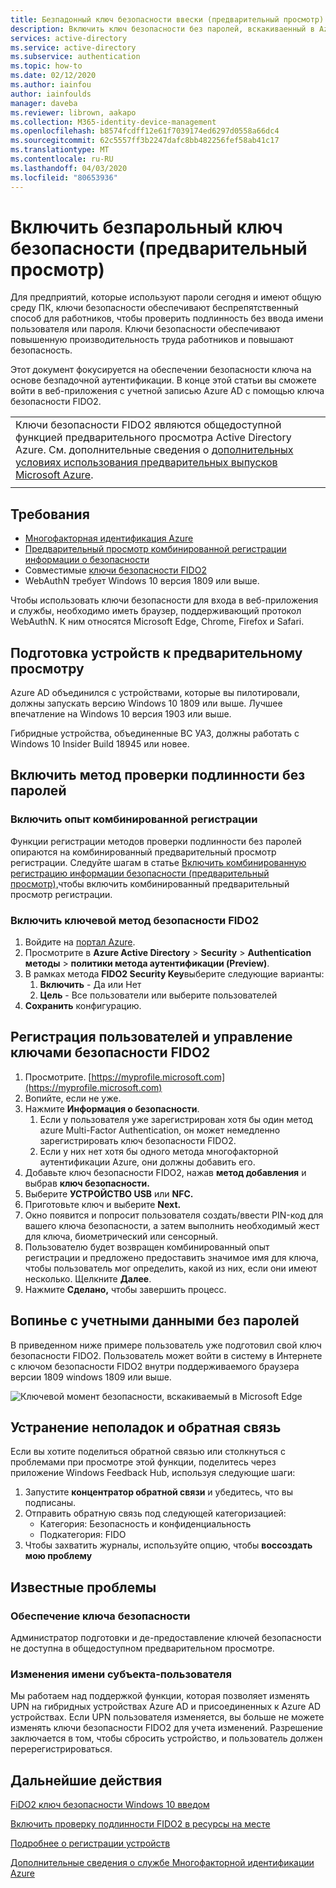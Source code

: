 ```yaml
---
title: Безпадонный ключ безопасности ввески (предварительный просмотр) - Активный каталог Azure
description: Включить ключ безопасности без паролей, вскакиваенный в Azure AD с помощью ключей безопасности FIDO2 (предварительный просмотр)
services: active-directory
ms.service: active-directory
ms.subservice: authentication
ms.topic: how-to
ms.date: 02/12/2020
ms.author: iainfou
author: iainfoulds
manager: daveba
ms.reviewer: librown, aakapo
ms.collection: M365-identity-device-management
ms.openlocfilehash: b8574fcdff12e61f7039174ed6297d0558a66dc4
ms.sourcegitcommit: 62c5557ff3b2247dafc8bb482256fef58ab41c17
ms.translationtype: MT
ms.contentlocale: ru-RU
ms.lasthandoff: 04/03/2020
ms.locfileid: "80653936"
---
```

# <a name="enable-passwordless-security-key-sign-in-preview"></a>Включить безпарольный ключ безопасности (предварительный просмотр)

Для предприятий, которые используют пароли сегодня и имеют общую среду ПК, ключи безопасности обеспечивают беспрепятственный способ для работников, чтобы проверить подлинность без ввода имени пользователя или пароля. Ключи безопасности обеспечивают повышенную производительность труда работников и повышают безопасность.

Этот документ фокусируется на обеспечении безопасности ключа на основе безпадочной аутентификации. В конце этой статьи вы сможете войти в веб-приложения с учетной записью Azure AD с помощью ключа безопасности FIDO2.

|     |
| --- |
| Ключи безопасности FIDO2 являются общедоступной функцией предварительного просмотра Active Directory Azure. См. дополнительные сведения о [дополнительных условиях использования предварительных выпусков Microsoft Azure](https://azure.microsoft.com/support/legal/preview-supplemental-terms/).|
|     |

## <a name="requirements"></a>Требования

- [Многофакторная идентификация Azure](howto-mfa-getstarted.md)
- [Предварительный просмотр комбинированной регистрации информации о безопасности](concept-registration-mfa-sspr-combined.md)
- Совместимые [ключи безопасности FIDO2](concept-authentication-passwordless.md#fido2-security-keys)
- WebAuthN требует Windows 10 версия 1809 или выше.

Чтобы использовать ключи безопасности для входа в веб-приложения и службы, необходимо иметь браузер, поддерживающий протокол WebAuthN. К ним относятся Microsoft Edge, Chrome, Firefox и Safari.

## <a name="prepare-devices-for-preview"></a>Подготовка устройств к предварительному просмотру

Azure AD объединился с устройствами, которые вы пилотировали, должны запускать версию Windows 10 1809 или выше. Лучшее впечатление на Windows 10 версия 1903 или выше.

Гибридные устройства, объединенные ВС УАЗ, должны работать с Windows 10 Insider Build 18945 или новее.

## <a name="enable-passwordless-authentication-method"></a>Включить метод проверки подлинности без паролей

### <a name="enable-the-combined-registration-experience"></a>Включить опыт комбинированной регистрации

Функции регистрации методов проверки подлинности без паролей опираются на комбинированный предварительный просмотр регистрации. Следуйте шагам в статье [Включить комбинированную регистрацию информации безопасности (предварительный просмотр),](howto-registration-mfa-sspr-combined.md)чтобы включить комбинированный предварительный просмотр регистрации.

### <a name="enable-fido2-security-key-method"></a>Включить ключевой метод безопасности FIDO2

1. Войдите на [портал Azure](https://portal.azure.com).
1. Просмотрите в **Azure Active Directory** > **Security** > **Authentication методы** > **политики метода аутентификации (Preview)**.
1. В рамках метода **FIDO2 Security Key**выберите следующие варианты:
   1. **Включить** - Да или Нет
   1. **Цель** - Все пользователи или выберите пользователей
1. **Сохранить** конфигурацию.

## <a name="user-registration-and-management-of-fido2-security-keys"></a>Регистрация пользователей и управление ключами безопасности FIDO2

1. Просмотрите. [https://myprofile.microsoft.com](https://myprofile.microsoft.com)
1. Вопийте, если не уже.
1. Нажмите **Информация о безопасности**.
   1. Если у пользователя уже зарегистрирован хотя бы один метод azure Multi-Factor Authentication, он может немедленно зарегистрировать ключ безопасности FIDO2.
   1. Если у них нет хотя бы одного метода многофакторной аутентификации Azure, они должны добавить его.
1. Добавьте ключ безопасности FIDO2, нажав **метод добавления** и выбрав **ключ безопасности.**
1. Выберите **УСТРОЙСТВО USB** или **NFC.**
1. Приготовьте ключ и выберите **Next.**
1. Окно появится и попросит пользователя создать/ввести PIN-код для вашего ключа безопасности, а затем выполнить необходимый жест для ключа, биометрический или сенсорный.
1. Пользователю будет возвращен комбинированный опыт регистрации и предложено предоставить значимое имя для ключа, чтобы пользователь мог определить, какой из них, если они имеют несколько. Щелкните **Далее**.
1. Нажмите **Сделано,** чтобы завершить процесс.

## <a name="sign-in-with-passwordless-credential"></a>Вопинье с учетными данными без паролей

В приведенном ниже примере пользователь уже подготовил свой ключ безопасности FIDO2. Пользователь может войти в систему в Интернете с ключом безопасности FIDO2 внутри поддерживаемого браузера версии 1809 windows 1809 или выше.

![Ключевой момент безопасности, вскакиваемый в Microsoft Edge](./media/howto-authentication-passwordless-security-key/fido2-windows-10-1903-edge-sign-in.png)

## <a name="troubleshooting-and-feedback"></a>Устранение неполадок и обратная связь

Если вы хотите поделиться обратной связью или столкнуться с проблемами при просмотре этой функции, поделитесь через приложение Windows Feedback Hub, используя следующие шаги:

1. Запустите **концентратор обратной связи** и убедитесь, что вы подписаны.
1. Отправить обратную связь под следующей категоризацией:
   - Категория: Безопасность и конфиденциальность
   - Подкатегория: FIDO
1. Чтобы захватить журналы, используйте опцию, чтобы **воссоздать мою проблему**

## <a name="known-issues"></a>Известные проблемы

### <a name="security-key-provisioning"></a>Обеспечение ключа безопасности

Администратор подготовки и де-предоставление ключей безопасности не доступна в общедоступном предварительном просмотре.

### <a name="upn-changes"></a>Изменения имени субъекта-пользователя

Мы работаем над поддержкой функции, которая позволяет изменять UPN на гибридных устройствах Azure AD и присоединенных к Azure AD устройствах. Если UPN пользователя изменяется, вы больше не можете изменять ключи безопасности FIDO2 для учета изменений. Разрешение заключается в том, чтобы сбросить устройство, и пользователь должен перерегистрироваться.

## <a name="next-steps"></a>Дальнейшие действия

[FiDO2 ключ безопасности Windows 10 введом](howto-authentication-passwordless-security-key-windows.md)

[Включить проверку подлинности FIDO2 в ресурсы на месте](howto-authentication-passwordless-security-key-on-premises.md)

[Подробнее о регистрации устройств](../devices/overview.md)

[Дополнительные сведения о службе Многофакторной идентификации Azure](../authentication/howto-mfa-getstarted.md)
